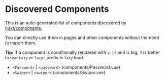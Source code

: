 # Discovered Components

This is an auto-generated list of components discovered by [nuxt/components](https://github.com/nuxt/components).

You can directly use them in pages and other components without the need to import them.

**Tip:** If a component is conditionally rendered with `v-if` and is big, it is better to use `Lazy` or `lazy-` prefix to lazy load.

- `<Password>` | `<password>` (components/Password.vue)
- `<Swiper>` | `<swiper>` (components/Swiper.vue)
